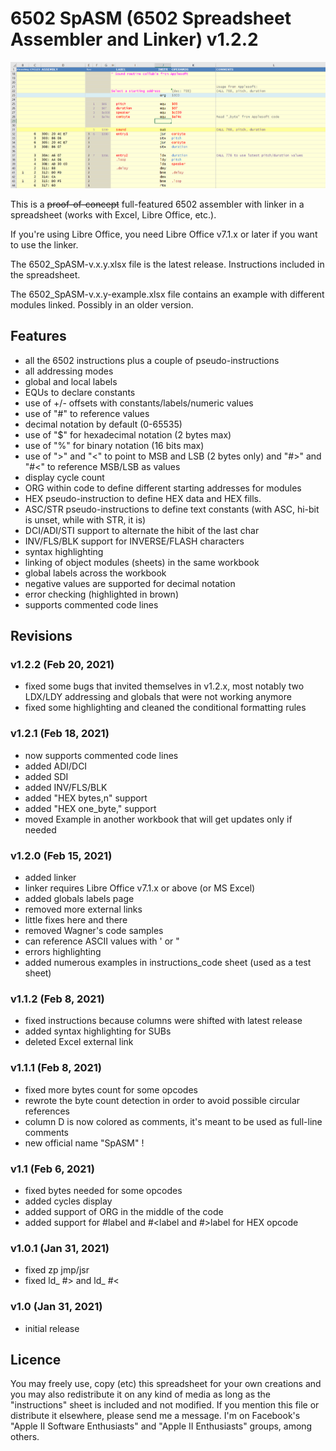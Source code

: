 # 6502 SpASM (6502 Spreadsheet Assembler and Linker) v1.2.2
![!test](6502_assembler2.png)

This is a ~~proof-of-concept~~ full-featured 6502 assembler with linker in a spreadsheet (works with Excel, Libre Office, etc.).

If you're using Libre Office, you need Libre Office v7.1.x or later if you want to use the linker.

The 6502_SpASM-v.x.y.xlsx file is the latest release. Instructions included in the spreadsheet.

The 6502_SpASM-v.x.y-example.xlsx file contains an example with different modules linked. Possibly in an older version.


## Features
- all the 6502 instructions plus a couple of pseudo-instructions
- all addressing modes
- global and local labels
- EQUs to declare constants
- use of +/- offsets with constants/labels/numeric values
- use of "#" to reference values
- decimal notation by default (0-65535)
- use of "$" for hexadecimal notation (2 bytes max)
- use of "%" for binary notation (16 bits max)
- use of ">" and "<" to point to MSB and LSB (2 bytes only) and "#>" and "#<" to reference MSB/LSB as values
- display cycle count
- ORG within code to define different starting addresses for modules
- HEX pseudo-instruction to define HEX data and HEX fills.
- ASC/STR pseudo-instructions to define text constants (with ASC, hi-bit is unset, while with STR, it is)
- DCI/ADI/STI support to alternate the hibit of the last char
- INV/FLS/BLK support for INVERSE/FLASH characters
- syntax highlighting
- linking of object modules (sheets) in the same workbook
- global labels across the workbook
- negative values are supported for decimal notation
- error checking (highlighted in brown)
- supports commented code lines



## Revisions
### v1.2.2 (Feb 20, 2021)
- fixed some bugs that invited themselves in v1.2.x, most notably two LDX/LDY addressing and globals that were not working anymore
- fixed some highlighting and cleaned the conditional formatting rules

### v1.2.1 (Feb 18, 2021)
- now supports commented code lines 
- added ADI/DCI
- added SDI
- added INV/FLS/BLK
- added "HEX bytes,n" support
- added "HEX one_byte," support
- moved Example in another workbook that will get updates only if needed

### v1.2.0 (Feb 15, 2021)
- added linker
- linker requires Libre Office v7.1.x or above (or MS Excel)
- added globals labels page
- removed more external links
- little fixes here and there
- removed Wagner's code samples
- can reference ASCII values with ' or "
- errors highlighting
- added numerous examples in instructions_code sheet (used as a test sheet)

### v1.1.2 (Feb 8, 2021)
- fixed instructions because columns were shifted with latest release
- added syntax highlighting for SUBs
- deleted Excel external link

### v1.1.1 (Feb 8, 2021)
- fixed more bytes count for some opcodes
- rewrote the byte count detection in order to avoid possible circular references
- column D is now colored as comments, it's meant to be used as full-line comments
- new official name "SpASM" !

### v1.1 (Feb 6, 2021)
- fixed bytes needed for some opcodes
- added cycles display
- added support of ORG in the middle of the code
- added support for #label and #<label and #>label for HEX opcode

### v1.0.1 (Jan 31, 2021)
- fixed zp jmp/jsr
- fixed ld_ #> and ld_ #<

### v1.0 (Jan 31, 2021)
- initial release

## Licence
You may freely use, copy (etc) this spreadsheet for your own creations and you may also redistribute it on any kind of media as long as the "instructions" sheet is included and not modified.
If you mention this file or distribute it elsewhere, please send me a message. I'm on Facebook's "Apple II Software Enthusiasts" and "Apple II Enthusiasts" groups, among others.
